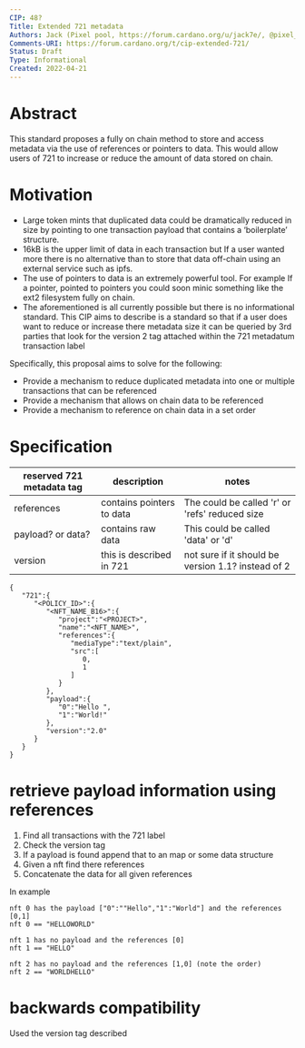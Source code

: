 ```yaml
---
CIP: 48?
Title: Extended 721 metadata
Authors: Jack (Pixel pool, https://forum.cardano.org/u/jack7e/, @pixel_pool twitter)
Comments-URI: https://forum.cardano.org/t/cip-extended-721/
Status: Draft
Type: Informational
Created: 2022-04-21
---
```


# Abstract
This standard proposes a fully on chain method to store and access metadata via the use of references or pointers to data. 
This would allow users of 721 to increase or reduce the amount of data stored on chain. 

# Motivation
- Large token mints that duplicated data could be dramatically reduced in size by pointing to one transaction payload that contains a ‘boilerplate’ structure.
- 16kB is the upper limit of data in each transaction but If a user wanted more there is no alternative than to store that data off-chain using an external service such as ipfs. 
- The use of pointers to data is an extremely powerful tool. For example If a pointer, pointed to pointers you could soon minic something like the ext2 filesystem fully on chain. 
- The aforementioned is all currently possible but there is no informational standard.
This CIP aims to describe is a standard so that if a user does want to reduce or increase there metadata size it can be queried by 3rd parties that look for the version 2 tag attached within the 721 metadatum transaction label


Specifically, this proposal aims to solve for the following:

* Provide a mechanism to reduce duplicated metadata into one or multiple transactions that can be referenced
* Provide a mechanism that allows on chain data to be referenced
* Provide a mechanism to reference on chain data in a set order

# Specification
|reserved 721 metadata tag |description| notes |
|---|---| --- |
|references | contains pointers to data |The could be called  'r' or 'refs' reduced size |
|payload? or data? | contains raw data | This could be called 'data' or 'd' |
|version| this is described in 721 | not sure if it should be version 1.1? instead of 2|
```
{
   "721":{
      "<POLICY_ID>":{
         "<NFT_NAME_B16>":{
            "project":"<PROJECT>",
            "name":"<NFT_NAME>",
            "references":{
               "mediaType":"text/plain",
               "src":[
                  0,
                  1
               ]
            }
         },
         "payload":{
            "0":"Hello ",
            "1":"World!"
         },
         "version":"2.0"
      }
   }
}
```
# retrieve payload information using references
1. Find all transactions with the 721 label
2. Check the version tag
3. If a payload is found append that to an map or some data structure 
4. Given a nft find there references
5. Concatenate the data for all given references

In example 
```
nft 0 has the payload ["0":""Hello","1":"World"] and the references [0,1]
nft 0 == "HELLOWORLD"
```
```
nft 1 has no payload and the references [0]
nft 1 == "HELLO"
```
```
nft 2 has no payload and the references [1,0] (note the order)
nft 2 == "WORLDHELLO"
 ```

# backwards compatibility
Used the version tag described 

